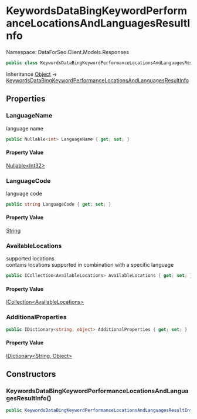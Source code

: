 # KeywordsDataBingKeywordPerformanceLocationsAndLanguagesResultInfo

Namespace: DataForSeo.Client.Models.Responses

```csharp
public class KeywordsDataBingKeywordPerformanceLocationsAndLanguagesResultInfo
```

Inheritance [Object](https://docs.microsoft.com/en-us/dotnet/api/system.object) → [KeywordsDataBingKeywordPerformanceLocationsAndLanguagesResultInfo](./dataforseo.client.models.responses.keywordsdatabingkeywordperformancelocationsandlanguagesresultinfo.md)

## Properties

### **LanguageName**

language name

```csharp
public Nullable<int> LanguageName { get; set; }
```

#### Property Value

[Nullable&lt;Int32&gt;](https://docs.microsoft.com/en-us/dotnet/api/system.nullable-1)<br>

### **LanguageCode**

language code

```csharp
public string LanguageCode { get; set; }
```

#### Property Value

[String](https://docs.microsoft.com/en-us/dotnet/api/system.string)<br>

### **AvailableLocations**

supported locations
 <br>contains locations supported in combination with a specific language

```csharp
public ICollection<AvailableLocations> AvailableLocations { get; set; }
```

#### Property Value

[ICollection&lt;AvailableLocations&gt;](https://docs.microsoft.com/en-us/dotnet/api/system.collections.generic.icollection-1)<br>

### **AdditionalProperties**

```csharp
public IDictionary<string, object> AdditionalProperties { get; set; }
```

#### Property Value

[IDictionary&lt;String, Object&gt;](https://docs.microsoft.com/en-us/dotnet/api/system.collections.generic.idictionary-2)<br>

## Constructors

### **KeywordsDataBingKeywordPerformanceLocationsAndLanguagesResultInfo()**

```csharp
public KeywordsDataBingKeywordPerformanceLocationsAndLanguagesResultInfo()
```
